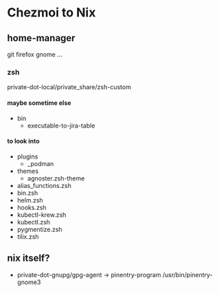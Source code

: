 # Chezmoi to Nix

## home-manager
git
firefox
gnome
...
### zsh
private-dot-local/private_share/zsh-custom
#### maybe sometime else
- bin
    - executable-to-jira-table
#### to look into
- plugins
    - _podman
- themes
    - agnoster.zsh-theme
- alias_functions.zsh
- bin.zsh
- helm.zsh
- hooks.zsh
- kubectl-krew.zsh
- kubectl.zsh
- pygmentize.zsh
- tilix.zsh
## nix itself?
- private-dot-gnupg/gpg-agent -> pinentry-program /usr/bin/pinentry-gnome3
